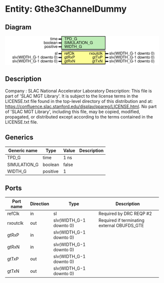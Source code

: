 # Entity: Gthe3ChannelDummy

## Diagram

![Diagram](Gthe3ChannelDummy.svg "Diagram")
## Description

Company    : SLAC National Accelerator Laboratory
Description:
This file is part of 'SLAC MGT Library'.
It is subject to the license terms in the LICENSE.txt file found in the
top-level directory of this distribution and at:
   https://confluence.slac.stanford.edu/display/ppareg/LICENSE.html.
No part of 'SLAC MGT Library', including this file,
may be copied, modified, propagated, or distributed except according to
the terms contained in the LICENSE.txt file.
## Generics

| Generic name | Type     | Value | Description |
| ------------ | -------- | ----- | ----------- |
| TPD_G        | time     | 1 ns  |             |
| SIMULATION_G | boolean  | false |             |
| WIDTH_G      | positive | 1     |             |
## Ports

| Port name | Direction | Type                    | Description                                 |
| --------- | --------- | ----------------------- | ------------------------------------------- |
| refClk    | in        | sl                      | Required by DRC REQP #2                     |
| rxoutclk  | out       | slv(WIDTH_G-1 downto 0) | Required if terminating external OBUFDS_GTE |
| gtRxP     | in        | slv(WIDTH_G-1 downto 0) |                                             |
| gtRxN     | in        | slv(WIDTH_G-1 downto 0) |                                             |
| gtTxP     | out       | slv(WIDTH_G-1 downto 0) |                                             |
| gtTxN     | out       | slv(WIDTH_G-1 downto 0) |                                             |
